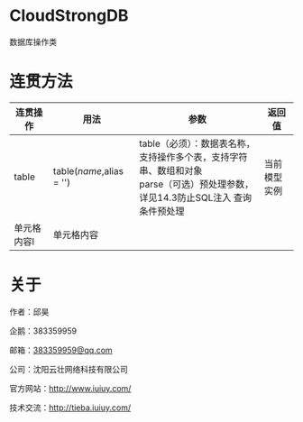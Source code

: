 # CloudStrongDB

数据库操作类

# 连贯方法

连贯操作|用法|参数|返回值
-------------|-------------|-------------|-------------
table|table($name,$alias = '')|table（必须）：数据表名称，支持操作多个表，支持字符串、数组和对象</br>parse（可选）预处理参数，详见14.3防止SQL注入 查询条件预处理|当前模型实例
单元格内容l|单元格内容

# 关于

作者：邱昊

企鹅：383359959

邮箱：383359959@qq.com

公司：沈阳云壮网络科技有限公司

官方网站：http://www.iuiuy.com/

技术交流：http://tieba.iuiuy.com/